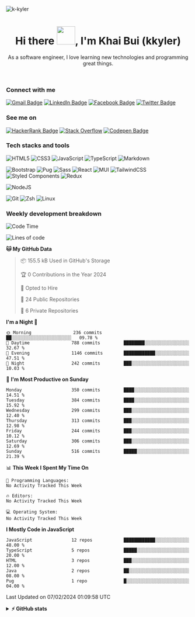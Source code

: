 <p align="left"> <img src="https://komarev.com/ghpvc/?username=k-kyler&label=Visitors&color=0e75b6&style=flat" alt="k-kyler" /> </p>

<h1 align="center">Hi there <img src="https://c.tenor.com/eT_e-q0D5xoAAAAi/long-livethe-blob-sunglasses.gif" width="50px" />, I'm Khai Bui (kkyler)</h1>
<p align="center">As a software engineer, I love learning new technologies and programming great things.</p> 

<br />

<h3 align="left">Connect with me</h3>

[![Gmail Badge](https://img.shields.io/badge/Gmail-d93025?style=flat&logo=gmail&logoColor=white)](mailto:khaiquang690@gmail.com)
[![LinkedIn Badge](https://img.shields.io/badge/LinkedIn-21a3e2?style=flat&logo=linkedin&logoColor=white)](https://linkedin.com/in/imkhai)
[![Facebook Badge](https://img.shields.io/badge/Facebook-1877F2?style=flat&logo=facebook&logoColor=white)](https://www.facebook.com/quangkhai.005/)
[![Twitter Badge](https://img.shields.io/badge/Twitter-ffd400?style=flat&logo=twitter&logoColor=black)](https://twitter.com/kkyler05)

<h3 align="left">See me on</h3>

[![HackerRank Badge](https://img.shields.io/badge/HackerRank-39424e?style=plastiflat&logo=hackerrank&logoColor=1ba94c)](https://www.hackerrank.com/Kkyler)
[![Stack Overflow](https://img.shields.io/badge/Stack_Overflow-FE7A16?style=plastic&logo=stack-overflow&logoColor=white)](https://stackoverflow.com/users/17881094/kkyler)
[![Codepen Badge](https://img.shields.io/badge/Codepen-f1f2f5?style=flat&logo=codepen&logoColor=black)](https://codepen.io/k-kyler)

<h3 align="left">Tech stacks and tools</h3>

![HTML5](https://img.shields.io/badge/HTML-%23E34F26.svg?style=flat&logo=html5&logoColor=white)
![CSS3](https://img.shields.io/badge/CSS-%231572B6.svg?style=flat&logo=css3&logoColor=white) 
![JavaScript](https://img.shields.io/badge/JavaScript-%23323330.svg?style=flat&logo=javascript&logoColor=%23F7DF1E)
![TypeScript](https://img.shields.io/badge/TypeScript-%23007ACC.svg?style=flat&logo=typescript&logoColor=white)
![Markdown](https://img.shields.io/badge/Markdown-%23000000.svg?style=flat&logo=markdown&logoColor=white) 

![Bootstrap](https://img.shields.io/badge/Bootstrap-%23563D7C.svg?style=flat&logo=bootstrap&logoColor=white) 
![Pug](https://img.shields.io/badge/Pug-FFF?style=flat&logo=pug&logoColor=A86454)
![Sass](https://img.shields.io/badge/Sass-hotpink.svg?style=flat&logo=SASS&logoColor=white) 
![React](https://img.shields.io/badge/React.js-%2320232a.svg?style=flat&logo=react&logoColor=%2361DAFB) 
![MUI](https://img.shields.io/badge/Material%20UI-007FFF?style=flat&logo=mui&logoColor=white)
![TailwindCSS](https://img.shields.io/badge/Tailwind%20CSS-%2338B2AC.svg?style=flat&logo=tailwind-css&logoColor=white) 
![Styled Components](https://img.shields.io/badge/Styled%20Components-DB7093?style=flat&logo=styled-components&logoColor=white)
![Redux](https://img.shields.io/badge/Redux-%23593d88.svg?style=flat&logo=redux&logoColor=white) 

![NodeJS](https://img.shields.io/badge/Node.js-6DA55F?style=flat&logo=node.js&logoColor=white)

![Git](https://img.shields.io/badge/Git-E44C30?style=flat&logo=git&logoColor=white)
![Zsh](https://img.shields.io/badge/Zsh-4D4D4D?style=flat&logo=windows%20terminal&logoColor=white)
![Linux](https://img.shields.io/badge/Linux-FCC624?style=flat&logo=linux&logoColor=black)

<h3>Weekly development breakdown</h3>

<!--START_SECTION:waka-->
![Code Time](http://img.shields.io/badge/Code%20Time-1%2C104%20hrs%2031%20mins-blue)

![Lines of code](https://img.shields.io/badge/From%20Hello%20World%20I%27ve%20Written-5.5%20million%20lines%20of%20code-blue)

**🐱 My GitHub Data** 

> 📦 155.5 kB Used in GitHub's Storage 
 > 
> 🏆 0 Contributions in the Year 2024
 > 
> 💼 Opted to Hire
 > 
> 📜 24 Public Repositories 
 > 
> 🔑 6 Private Repositories 
 > 
**I'm a Night 🦉** 

```text
🌞 Morning                236 commits         ██░░░░░░░░░░░░░░░░░░░░░░░   09.78 % 
🌆 Daytime                788 commits         ████████░░░░░░░░░░░░░░░░░   32.67 % 
🌃 Evening                1146 commits        ████████████░░░░░░░░░░░░░   47.51 % 
🌙 Night                  242 commits         ███░░░░░░░░░░░░░░░░░░░░░░   10.03 % 
```
📅 **I'm Most Productive on Sunday** 

```text
Monday                   350 commits         ████░░░░░░░░░░░░░░░░░░░░░   14.51 % 
Tuesday                  384 commits         ████░░░░░░░░░░░░░░░░░░░░░   15.92 % 
Wednesday                299 commits         ███░░░░░░░░░░░░░░░░░░░░░░   12.40 % 
Thursday                 313 commits         ███░░░░░░░░░░░░░░░░░░░░░░   12.98 % 
Friday                   244 commits         ███░░░░░░░░░░░░░░░░░░░░░░   10.12 % 
Saturday                 306 commits         ███░░░░░░░░░░░░░░░░░░░░░░   12.69 % 
Sunday                   516 commits         █████░░░░░░░░░░░░░░░░░░░░   21.39 % 
```


📊 **This Week I Spent My Time On** 

```text
💬 Programming Languages: 
No Activity Tracked This Week

🔥 Editors: 
No Activity Tracked This Week

💻 Operating System: 
No Activity Tracked This Week
```

**I Mostly Code in JavaScript** 

```text
JavaScript               12 repos            ████████████░░░░░░░░░░░░░   48.00 % 
TypeScript               5 repos             █████░░░░░░░░░░░░░░░░░░░░   20.00 % 
HTML                     3 repos             ███░░░░░░░░░░░░░░░░░░░░░░   12.00 % 
Java                     2 repos             ██░░░░░░░░░░░░░░░░░░░░░░░   08.00 % 
Pug                      1 repo              █░░░░░░░░░░░░░░░░░░░░░░░░   04.00 % 
```




 Last Updated on 07/02/2024 01:09:58 UTC
<!--END_SECTION:waka-->

<details>
  <br />  
  <summary><b>⚡ GitHub stats</b></summary>
  <img align="center" alt="Kkyler's Github stats" src="https://github-readme-stats.vercel.app/api?username=K-Kyler&show_icons=true&hide_border=true&theme=react" />
  <br />
  <br />
  <img align="center" alt="Kkyler's Streak" src="https://github-readme-streak-stats.herokuapp.com/?user=k-kyler&theme=react&hide_border=true" />
</details>
